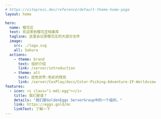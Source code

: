 ```yaml
---
# https://vitepress.dev/reference/default-theme-home-page
layout: home

hero:
  name: 樱花庄
  text: 欢迎来到樱花庄档案库
  tagline: 这里会记录樱花庄的大部分文件
  image:
    src: ./logo.svg
    all: Sakura
  actions:
    - theme: brand
      text: 组织介绍
      link: /server/introduction
    - theme: alt
      text: 拾色世界:色彩的残党
      link: /server/CosPlay/docs/Color-Picking-Adventure-IF-Worldview
features:
  - icon: <i class="i-mdi:egg"></i>
    title: 我们是谁？
    details: "我们是GoldenEggs ServerGroup中的一个组织。"
    link: https://eggs.gold/mc
    linkText: 了解一下
---
```


